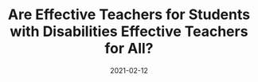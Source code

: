 ---
title: "Are Effective Teachers for Students with Disabilities Effective Teachers for All?"
authors: ["W. Jesse Wood", "Ijin Lai", "Scott Imberman", "Katharin Strunk", "Nathan Jones"]
publication_types: ["2"]
date: 2021-02-12
show_date: false
abstract: ""
publication: ""
---